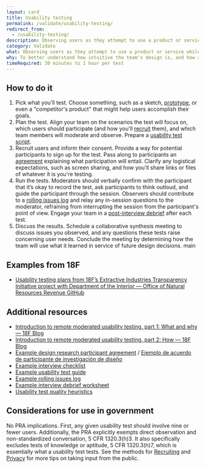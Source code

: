 ```yaml
---
layout: card
title: Usability testing
permalink: /validate/usability-testing/
redirect_from:
  - /usability-testing/
description: Observing users as they attempt to use a product or service while thinking out loud.
category: Validate
what: Observing users as they attempt to use a product or service while thinking out loud.
why: To better understand how intuitive the team's design is, and how adaptable it is to meeting user needs.
timeRequired: 30 minutes to 1 hour per test
---
```


## How to do it

1. Pick what you’ll test. Choose something, such as a sketch, <a href="{{site.baseurl}}/prototyping/" class="usa-link">prototype</a>, or even a "competitor's product" that might help users accomplish their goals.
1. Plan the test. Align your team on the scenarios the test will focus on, which users should participate (and how you'll <a href="{{site.baseurl}}/recruiting/" class="usa-link">recruit</a> them), and which team members will moderate and observe. Prepare a <a href="https://guides.18f.gov/ux-guide/usability-test-script/" class="usa-link">usability test script</a>.
1. Recruit users and inform their consent. Provide a way for potential participants to sign up for the test. Pass along to participants an <a href="{{site.baseurl}}/participant-agreement/" class="usa-link">agreement</a> explaining what participation will entail. Clarify any logistical expectations, such as screen sharing, and how you'll share links or files of whatever it is you're testing.
1. Run the tests. Moderators should verbally confirm with the participant that it’s okay to record the test, ask participants to think outloud, and guide the participant through the session. Observers should contribute to a <a href="{{site.baseurl}}/rolling-issues-log/" class="usa-link">rolling issues log</a> and relay any in-session questions to the moderator, refraining from interrupting the session from the participant's point of view. Engage your team in a <a href="https://guides.18f.gov/ux-guide/interview-debrief/-debrief/" class="usa-link">post-interview debrief</a> after each test.
1. Discuss the results. Schedule a collaborative synthesis meeting to discuss issues you observed, and any questions these tests raise concerning user needs. Conclude the meeting by determining how the team will use what it learned in service of future design decisions.
main

<section class="method--section method--section--18f-example" markdown="1" >

## Examples from 18F

- [Usability testing plans from 18F’s Extractive Industries Transparency Initiative project with Department of the Interior — Office of Natural Resources Revenue GitHub](https://github.com/ONRR/doi-extractives-data/blob/research/research/summary-jan2016.md)

</section>

<section class="method--section method--section--additional-resources" markdown="1">

## Additional resources

- [Introduction to remote moderated usability testing, part 1: What and why — 18F Blog](https://18f.gsa.gov/2018/11/14/introduction-to-remote-moderated-usability-testing-part-1/)
- [Introduction to remote moderated usability testing, part 2: How — 18F Blog](https://18f.gsa.gov/2018/11/20/introduction-to-remote-moderated-usability-testing-part-2-how/)
- [Example design research participant agreement](https://ux-guide.18f.gov/participant-agreement/) / [Ejemplo de acuerdo de participante de investigación de diseño](https://ux-guide.18f.gov/participant-agreement-spanish/) 
- [Example interview checklist](https://ux-guide.18f.gov/interview-checklist/)
- [Example usability test guide](https://ux-guide.18f.gov/usability-test-script/)
- <a href="{{site.baseurl}}/rolling-issues-log/" class="usa-link">Example rolling issues log</a>
- [Example interview debrief worksheet](https://ux-guide.18f.gov/interview-debrief/)
- [Usability test quality heuristics](https://ux-guide.18f.gov/usability-test-quality-heuristics/)

</section>

<section class="method--section method--section--government-considerations" markdown="1" >

## Considerations for use in government

No PRA implications. First, any given usability test should involve nine or fewer users. Additionally, the PRA explicitly exempts direct observation and non-standardized conversation, 5 CFR 1320.3(h)3. It also specifically excludes tests of knowledge or aptitude, 5 CFR 1320.3(h)7, which is essentially what a usability test tests. See the methods for <a href="{{site.baseurl}}/recruiting/" class="usa-link">Recruiting</a> and <a href="{{site.baseurl}}/privacy/" class="usa-link">Privacy</a> for more tips on taking input from the public.
</section>
